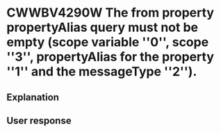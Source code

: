 # CWWBV4290W The from property propertyAlias query must not be empty (scope variable ''0'', scope ''3'', propertyAlias for the property ''1'' and the messageType ''2'').

## Explanation

## User response